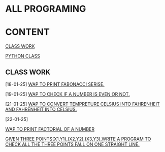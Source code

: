 # ALL PROGRAMING 

# CONTENT

[CLASS WORK](./CLASS%20WORK/)

[PYTHON CLASS](./PYTHON%20CLASS/)

## CLASS WORK

[18-01-25] [WAP TO PRINT FABONACCI SERISE.](./CLASS%20WORK/18-01-25/FABONACCI_RECURSION.PY)

[19-01-25] [WAP TO CHECK IF A NUMBER IS EVEN OR NOT.](./CLASS%20WORK/19-01-25/EVEN_ODD.PY)

[21-01-25] [WAP TO CONVERT TEMPRETURE CELSIUS INTO FAHRENHEIT AND FAHRENHEIT INTO CELSIUS.](./CLASS%20WORK/18-01-25/CONVERT_TEMP.PY)

[22-01-25] 

[WAP TO PRINT FACTORIAL OF A NUMBER](./CLASS%20WORK/18-01-25/FACTORIAL.PY)

[GIVEN THREE POINTS(X1,Y1),(X2,Y2),(X3,Y3),WRITE A PROGRAM TO CHECK ALL THE THREE POINTS FALL ON ONE STRAIGHT LINE.](./CLASS%20WORK/18-01-25/STRAIGHT_LINE.PY)


